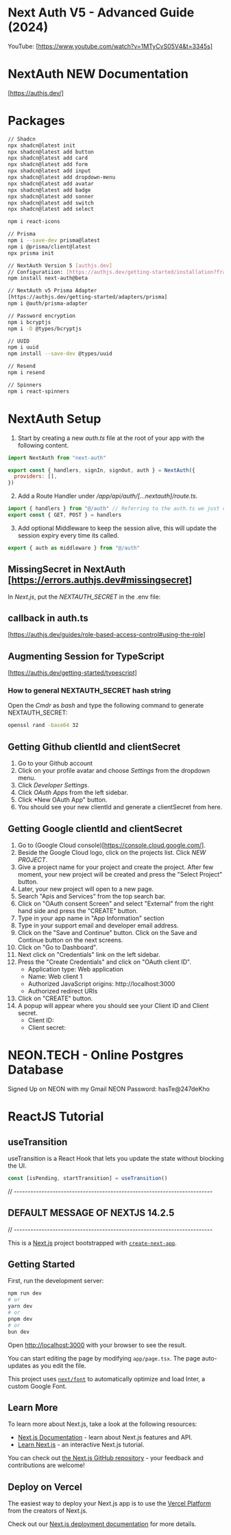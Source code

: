 # Next Auth V5 - Advanced Guide (2024)
YouTube: [https://www.youtube.com/watch?v=1MTyCvS05V4&t=3345s]

# NextAuth NEW Documentation
[https://authjs.dev/]

# Packages

```bash
// Shadcn
npx shadcn@latest init
npx shadcn@latest add button
npx shadcn@latest add card
npx shadcn@latest add form
npx shadcn@latest add input
npx shadcn@latest add dropdown-menu
npx shadcn@latest add avatar
npx shadcn@latest add badge
npx shadcn@latest add sonner
npx shadcn@latest add switch
npx shadcn@latest add select

npm i react-icons

// Prisma
npm i --save-dev prisma@latest
npm i @prisma/client@latest
npx prisma init

// NextAuth Version 5 [authjs.dev]
// Configuratiion: [https://authjs.dev/getting-started/installation?framework=Next.js]
npm install next-auth@beta

// NextAuth v5 Prisma Adapter
[https://authjs.dev/getting-started/adapters/prisma]
npm i @auth/prisma-adapter

// Password encryption
npm i bcryptjs
npm i -D @types/bcryptjs

// UUID
npm i uuid
npm install --save-dev @types/uuid

// Resend
npm i resend

// Spinners
npm i react-spinners
```

# NextAuth Setup

1. Start by creating a new *auth.ts* file at the root of your app with the following content.

```javascript
import NextAuth from "next-auth"

export const { handlers, signIn, signOut, auth } = NextAuth({
  providers: [],
})
```

2. Add a Route Handler under */app/api/auth/[...nextauth]/route.ts*.

```javascript
import { handlers } from "@/auth" // Referring to the auth.ts we just created
export const { GET, POST } = handlers
```

3. Add optional Middleware to keep the session alive, this will update the session expiry every time its called.

```javascript
export { auth as middleware } from "@/auth"
```

## MissingSecret in NextAuth [https://errors.authjs.dev#missingsecret]

In *Next.js*, put the *NEXTAUTH_SECRET* in the .env file:

## callback in auth.ts

[https://authjs.dev/guides/role-based-access-control#using-the-role]

## Augmenting Session for TypeScript

[https://authjs.dev/getting-started/typescript]



### How to general NEXTAUTH_SECRET hash string

Open the *Cmdr* as *bash* and type the following command to generate NEXTAUTH_SECRET:

```bash
openssl rand -base64 32
```

## Getting Github clientId and clientSecret

1. Go to your Github account
2. Click on your profile avatar and choose *Settings* from the dropdown menu.
3. Click *Developer Settings*.
4. Click *OAuth Apps* from the left sidebar.
5. Click *New OAuth App" button.
6. You should see your new clientId and generate a clientSecret from here.

## Getting Google clientId and clientSecret

1. Go to (Google Cloud console)[https://console.cloud.google.com/].
2. Beside the Google Cloud logo, click on the projects list. Click *NEW PROJECT*.
3. Give a project name for your project and create the project. After few moment, your new project will be created and press the "Select Project" button.
4. Later, your new project will open to a new page.
5. Search "Apis and Services" from the top search bar.
6. Click on "OAuth consent Screen" and select "External" from the right hand side and press the "CREATE" button.
7. Type in your app name in "App Information" section
8. Type in your support email and developer email address.
9. Click on the "Save and Continue" button. Click on the Save and Continue button on the next screens.
10. Click on "Go to Dashboard".
11. Next click on "Credentials" link on the left sidebar.
12. Press the "Create Credentials" and click on "OAuth client ID".
    - Application type: Web application
    - Name: Web client 1
    - Authorized JavaScript origins: http://localhost:3000
    - Authorized redirect URIs
13. Click on "CREATE" button.
14. A popup will appear where you should see your Client ID and Client secret.
    - Client ID:
    - Client secret:

# NEON.TECH - Online Postgres Database

Signed Up on NEON with my Gmail
NEON Password: hasTe@247deKho

# ReactJS Tutorial

## useTransition
useTransition is a React Hook that lets you update the state without blocking the UI.
```javascript
const [isPending, startTransition] = useTransition()
```

// ------------------------------------------------------------------------
## DEFAULT MESSAGE OF NEXTJS 14.2.5
// ------------------------------------------------------------------------

This is a [Next.js](https://nextjs.org/) project bootstrapped with [`create-next-app`](https://github.com/vercel/next.js/tree/canary/packages/create-next-app).

## Getting Started

First, run the development server:

```bash
npm run dev
# or
yarn dev
# or
pnpm dev
# or
bun dev
```

Open [http://localhost:3000](http://localhost:3000) with your browser to see the result.

You can start editing the page by modifying `app/page.tsx`. The page auto-updates as you edit the file.

This project uses [`next/font`](https://nextjs.org/docs/basic-features/font-optimization) to automatically optimize and load Inter, a custom Google Font.

## Learn More

To learn more about Next.js, take a look at the following resources:

- [Next.js Documentation](https://nextjs.org/docs) - learn about Next.js features and API.
- [Learn Next.js](https://nextjs.org/learn) - an interactive Next.js tutorial.

You can check out [the Next.js GitHub repository](https://github.com/vercel/next.js/) - your feedback and contributions are welcome!

## Deploy on Vercel

The easiest way to deploy your Next.js app is to use the [Vercel Platform](https://vercel.com/new?utm_medium=default-template&filter=next.js&utm_source=create-next-app&utm_campaign=create-next-app-readme) from the creators of Next.js.

Check out our [Next.js deployment documentation](https://nextjs.org/docs/deployment) for more details.
